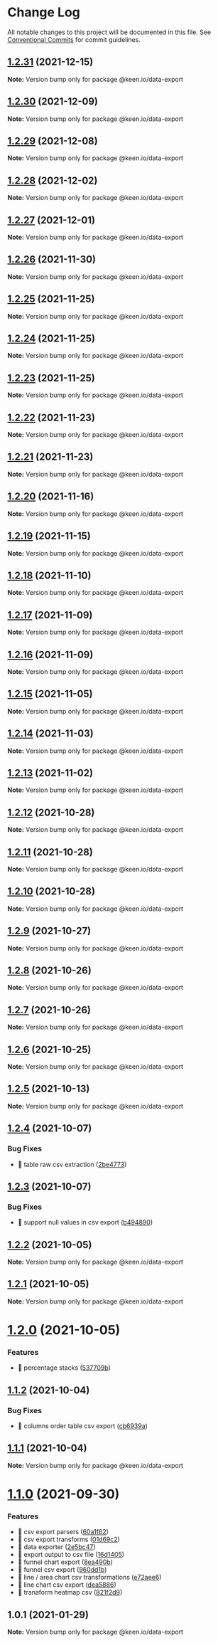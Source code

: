 # Change Log

All notable changes to this project will be documented in this file.
See [Conventional Commits](https://conventionalcommits.org) for commit guidelines.

## [1.2.31](https://github.com/keen/keen/compare/@keen.io/data-export@1.2.30...@keen.io/data-export@1.2.31) (2021-12-15)

**Note:** Version bump only for package @keen.io/data-export





## [1.2.30](https://github.com/keen/keen/compare/@keen.io/data-export@1.2.29...@keen.io/data-export@1.2.30) (2021-12-09)

**Note:** Version bump only for package @keen.io/data-export





## [1.2.29](https://github.com/keen/keen/compare/@keen.io/data-export@1.2.28...@keen.io/data-export@1.2.29) (2021-12-08)

**Note:** Version bump only for package @keen.io/data-export





## [1.2.28](https://github.com/keen/keen/compare/@keen.io/data-export@1.2.27...@keen.io/data-export@1.2.28) (2021-12-02)

**Note:** Version bump only for package @keen.io/data-export





## [1.2.27](https://github.com/keen/keen/compare/@keen.io/data-export@1.2.26...@keen.io/data-export@1.2.27) (2021-12-01)

**Note:** Version bump only for package @keen.io/data-export





## [1.2.26](https://github.com/keen/keen/compare/@keen.io/data-export@1.2.25...@keen.io/data-export@1.2.26) (2021-11-30)

**Note:** Version bump only for package @keen.io/data-export





## [1.2.25](https://github.com/keen/keen/compare/@keen.io/data-export@1.2.24...@keen.io/data-export@1.2.25) (2021-11-25)

**Note:** Version bump only for package @keen.io/data-export





## [1.2.24](https://github.com/keen/keen/compare/@keen.io/data-export@1.2.23...@keen.io/data-export@1.2.24) (2021-11-25)

**Note:** Version bump only for package @keen.io/data-export





## [1.2.23](https://github.com/keen/keen/compare/@keen.io/data-export@1.2.22...@keen.io/data-export@1.2.23) (2021-11-25)

**Note:** Version bump only for package @keen.io/data-export





## [1.2.22](https://github.com/keen/keen/compare/@keen.io/data-export@1.2.21...@keen.io/data-export@1.2.22) (2021-11-23)

**Note:** Version bump only for package @keen.io/data-export





## [1.2.21](https://github.com/keen/keen/compare/@keen.io/data-export@1.2.20...@keen.io/data-export@1.2.21) (2021-11-23)

**Note:** Version bump only for package @keen.io/data-export





## [1.2.20](https://github.com/keen/keen/compare/@keen.io/data-export@1.2.19...@keen.io/data-export@1.2.20) (2021-11-16)

**Note:** Version bump only for package @keen.io/data-export





## [1.2.19](https://github.com/keen/keen/compare/@keen.io/data-export@1.2.18...@keen.io/data-export@1.2.19) (2021-11-15)

**Note:** Version bump only for package @keen.io/data-export





## [1.2.18](https://github.com/keen/keen/compare/@keen.io/data-export@1.2.17...@keen.io/data-export@1.2.18) (2021-11-10)

**Note:** Version bump only for package @keen.io/data-export





## [1.2.17](https://github.com/keen/keen/compare/@keen.io/data-export@1.2.16...@keen.io/data-export@1.2.17) (2021-11-09)

**Note:** Version bump only for package @keen.io/data-export





## [1.2.16](https://github.com/keen/keen/compare/@keen.io/data-export@1.2.15...@keen.io/data-export@1.2.16) (2021-11-09)

**Note:** Version bump only for package @keen.io/data-export





## [1.2.15](https://github.com/keen/keen/compare/@keen.io/data-export@1.2.14...@keen.io/data-export@1.2.15) (2021-11-05)

**Note:** Version bump only for package @keen.io/data-export





## [1.2.14](https://github.com/keen/keen/compare/@keen.io/data-export@1.2.13...@keen.io/data-export@1.2.14) (2021-11-03)

**Note:** Version bump only for package @keen.io/data-export





## [1.2.13](https://github.com/keen/keen/compare/@keen.io/data-export@1.2.12...@keen.io/data-export@1.2.13) (2021-11-02)

**Note:** Version bump only for package @keen.io/data-export





## [1.2.12](https://github.com/keen/keen/compare/@keen.io/data-export@1.2.11...@keen.io/data-export@1.2.12) (2021-10-28)

**Note:** Version bump only for package @keen.io/data-export





## [1.2.11](https://github.com/keen/keen/compare/@keen.io/data-export@1.2.10...@keen.io/data-export@1.2.11) (2021-10-28)

**Note:** Version bump only for package @keen.io/data-export





## [1.2.10](https://github.com/keen/keen/compare/@keen.io/data-export@1.2.9...@keen.io/data-export@1.2.10) (2021-10-28)

**Note:** Version bump only for package @keen.io/data-export





## [1.2.9](https://github.com/keen/keen/compare/@keen.io/data-export@1.2.8...@keen.io/data-export@1.2.9) (2021-10-27)

**Note:** Version bump only for package @keen.io/data-export





## [1.2.8](https://github.com/keen/keen/compare/@keen.io/data-export@1.2.7...@keen.io/data-export@1.2.8) (2021-10-26)

**Note:** Version bump only for package @keen.io/data-export





## [1.2.7](https://github.com/keen/keen/compare/@keen.io/data-export@1.2.6...@keen.io/data-export@1.2.7) (2021-10-26)

**Note:** Version bump only for package @keen.io/data-export





## [1.2.6](https://github.com/keen/keen/compare/@keen.io/data-export@1.2.5...@keen.io/data-export@1.2.6) (2021-10-25)

**Note:** Version bump only for package @keen.io/data-export





## [1.2.5](https://github.com/keen/keen/compare/@keen.io/data-export@1.2.4...@keen.io/data-export@1.2.5) (2021-10-13)

**Note:** Version bump only for package @keen.io/data-export





## [1.2.4](https://github.com/keen/keen/compare/@keen.io/data-export@1.2.3...@keen.io/data-export@1.2.4) (2021-10-07)


### Bug Fixes

* 🐛 table raw csv extraction ([2be4773](https://github.com/keen/keen/commit/2be477306e498a56b90ec28d159f20b637df7cb8))





## [1.2.3](https://github.com/keen/keen/compare/@keen.io/data-export@1.2.2...@keen.io/data-export@1.2.3) (2021-10-07)


### Bug Fixes

* 🐛 support null values in csv export ([b494890](https://github.com/keen/keen/commit/b494890768b8c3d0c43cc34e3a9a6503f178d81e))





## [1.2.2](https://github.com/keen/keen/compare/@keen.io/data-export@1.2.1...@keen.io/data-export@1.2.2) (2021-10-05)

**Note:** Version bump only for package @keen.io/data-export





## [1.2.1](https://github.com/keen/keen/compare/@keen.io/data-export@1.2.0...@keen.io/data-export@1.2.1) (2021-10-05)

**Note:** Version bump only for package @keen.io/data-export





# [1.2.0](https://github.com/keen/keen/compare/@keen.io/data-export@1.1.2...@keen.io/data-export@1.2.0) (2021-10-05)


### Features

* 🎸 percentage stacks ([537709b](https://github.com/keen/keen/commit/537709b4fc7d8fbbc753844ca9e93ff7be5f6e4e))





## [1.1.2](https://github.com/keen/keen/compare/@keen.io/data-export@1.1.1...@keen.io/data-export@1.1.2) (2021-10-04)


### Bug Fixes

* 🐛 columns order table csv export ([cb6939a](https://github.com/keen/keen/commit/cb6939a82b00bb8bb8d1fb5755480022676a2342))





## [1.1.1](https://github.com/keen/keen/compare/@keen.io/data-export@1.1.0...@keen.io/data-export@1.1.1) (2021-10-04)

**Note:** Version bump only for package @keen.io/data-export





# [1.1.0](https://github.com/keen/keen/compare/@keen.io/data-export@1.0.1...@keen.io/data-export@1.1.0) (2021-09-30)


### Features

* 🎸 csv export parsers ([60a1f62](https://github.com/keen/keen/commit/60a1f621a2d6f749aa6a584e56f1a8188c9af6af))
* 🎸 csv export transforms ([01d69c2](https://github.com/keen/keen/commit/01d69c298ef785ba2f7463f267f77c04a7c09d17))
* 🎸 data exporter ([2e5bc47](https://github.com/keen/keen/commit/2e5bc4709fd34c9dc5d2841c2cbef9501cba0711))
* 🎸 export output to csv file ([16d1405](https://github.com/keen/keen/commit/16d1405dcc8a0f04ab2726c14677662da6b7c93d))
* 🎸 funnel chart export ([8ea490b](https://github.com/keen/keen/commit/8ea490b0c50aa93dd374a0c077575c145dd2dfca))
* 🎸 funnel csv export ([960dd1b](https://github.com/keen/keen/commit/960dd1b21f9cab86c3c4c8a6069ff03baaeedaf0))
* 🎸 line / area chart csv transformations ([e72aee6](https://github.com/keen/keen/commit/e72aee64eb111c1f5af386bc51f60b27718c1db0))
* 🎸 line chart csv export ([dea5886](https://github.com/keen/keen/commit/dea58864a70f980367426964de4a4863b67e2554))
* 🎸 tranaform heatmap csv ([821f2d9](https://github.com/keen/keen/commit/821f2d9ec3e47955fe41d931036e57988bbb803b))





## 1.0.1 (2021-01-29)

**Note:** Version bump only for package @keen.io/data-export
